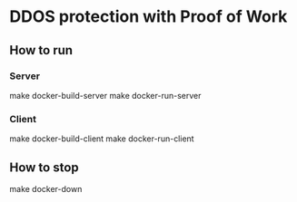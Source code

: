 # DDOS protection with Proof of Work

## How to run

### Server
make docker-build-server
make docker-run-server

### Client
make docker-build-client
make docker-run-client

## How to stop
make docker-down

